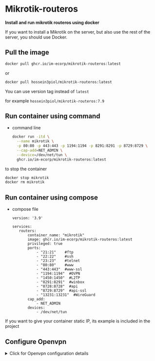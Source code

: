 # Mikrotik-routeros
**Install and run mikrotik routeros using docker**

If you want to install a Mikrotik on the server, but also use the rest of the server, you should use Docker.

## Pull the image
```sh
docker pull ghcr.io/im-ecorp/mikrotik-routeros:latest
```
or
```sh
docker pull hossein3piol/mikrotik-routeros:latest
```
You can use version tag instead of `latest`

for example `hossein3piol/mikrotik-routeros:7.9`

## Run container using command

* command line

  ```sh
  docker run -itd \
    --name mikrotik \
    -p 80:80 -p 443:443 -p 1194:1194 -p 8291:8291 -p 8729:8729 \
    --cap-add=NET_ADMIN \
    --device=/dev/net/tun \
    ghcr.io/im-ecorp/mikrotik-routeros:latest
  ```

to stop the container

```sh
docker stop mikrotik
docker rm mikrotik
```

## Run container using compose

* compose file

  ```
  version: '3.9'

  services:
     routers:
         container_name: "mikrotik"
         image: ghcr.io/im-ecorp/mikrotik-routeros:latest
         privileged: true
         ports:
             - "21:21"    #ftp
             - "22:22"    #ssh
             - "23:23"    #telnet
             - "80:80"    #www
             - "443:443"  #www-ssl
             - "1194:1194"  #OVPN
             - "1450:1450"  #L2TP
             - "8291:8291"  #winbox
             - "8728:8728"  #api
             - "8729:8729"  #api-ssl
             - "13231:13231"  #WireGuard
         cap_add:
             - NET_ADMIN
         devices:
             - /dev/net/tun
  ```
If you want to give your container static IP, its example is included in the project

## Configure Openvpn


<details>
  <summary>Click for Openvpn configuration details</summary>


  



</details>

